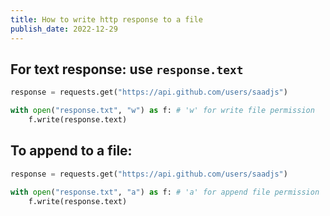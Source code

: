 ```yaml
---
title: How to write http response to a file
publish_date: 2022-12-29
---
```


## For text response: use `response.text`

```python
response = requests.get("https://api.github.com/users/saadjs")

with open("response.txt", "w") as f: # 'w' for write file permission
    f.write(response.text)
```

## To append to a file:

```python
response = requests.get("https://api.github.com/users/saadjs")

with open("response.txt", "a") as f: # 'a' for append file permission
    f.write(response.text)
```
